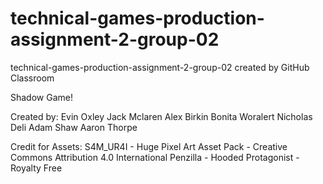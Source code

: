 # technical-games-production-assignment-2-group-02
technical-games-production-assignment-2-group-02 created by GitHub Classroom

Shadow Game! 

Created by: 
Evin Oxley
Jack Mclaren
Alex Birkin
Bonita Woralert
Nicholas Deli
Adam Shaw
Aaron Thorpe

Credit for Assets:
S4M_UR4I - Huge Pixel Art Asset Pack - Creative Commons Attribution 4.0 International
Penzilla - Hooded Protagonist - Royalty Free
